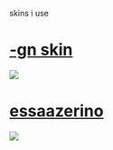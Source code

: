 skins i use


 # [-gn skin](https://zaguh.s-ul.eu/AENS7WHV)
 ![](https://i.imgur.com/UhOkAbT.png)

# [essaazerino](https://zaguh.s-ul.eu/nTGOlhRB)
![](https://i.imgur.com/0BIpIl7.png)



